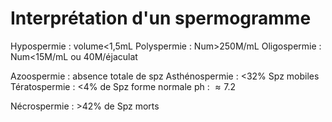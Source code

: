 # Interprétation d\'un spermogramme

Hypospermie : volume\<1,5mL Polyspermie : Num\>250M/mL Oligospermie :
Num\<15M/mL ou 40M/éjaculat

Azoospermie : absence totale de spz Asthénospermie : \<32% Spz mobiles
Tératospermie : \<4% de Spz forme normale ph :  ≈ 7.2

Nécrospermie : \>42% de Spz morts
